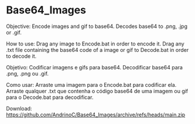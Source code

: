# Base64_Images
 Objective: Encode images and gif to base64. Decodes base64 to .png, .jpg or .gif.
 
 How to use: Drag any image to Encode.bat in order to encode it. Drag any .txt file containing the base64 code of a image or gif to Decode.bat in order to decode it.
 
 Objetivo: Codificar imagens e gifs para base64. Decodificar base64 para .png, .png ou .gif.
 
 Como usar: Arraste uma imagem para o Encode.bat para codificar ela. Arraste qualquer .txt que contenha o código base64 de uma imagem ou gif para o Decode.bat para decodificar.

 Download: https://github.com/AndrinoC/Base64_Images/archive/refs/heads/main.zip

